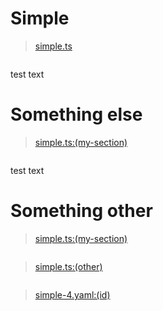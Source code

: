 # Simple

> [simple.ts](files/simple-1.ts)

```ts

```

test text

# Something else

> [simple.ts:(my-section)](files/simple-2.ts)

```ts

```

test text

# Something other

> [simple.ts:(my-section)](files/simple-3.ts#L1-L2)

```ts

```

> [simple.ts:(other)](files/simple-3.ts#L1-L2)

```ts

```

> [simple-4.yaml:(id)](files/simple-4.yaml#L1-L2)

```yaml

```
